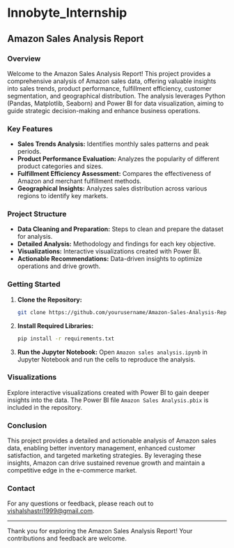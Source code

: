 # Innobyte_Internship
## Amazon Sales Analysis Report

### Overview
Welcome to the Amazon Sales Analysis Report! This project provides a comprehensive analysis of Amazon sales data, offering valuable insights into sales trends, product performance, fulfillment efficiency, customer segmentation, and geographical distribution. The analysis leverages Python (Pandas, Matplotlib, Seaborn) and Power BI for data visualization, aiming to guide strategic decision-making and enhance business operations.

### Key Features
- **Sales Trends Analysis:** Identifies monthly sales patterns and peak periods.
- **Product Performance Evaluation:** Analyzes the popularity of different product categories and sizes.
- **Fulfillment Efficiency Assessment:** Compares the effectiveness of Amazon and merchant fulfillment methods.
- **Geographical Insights:** Analyzes sales distribution across various regions to identify key markets.

### Project Structure
- **Data Cleaning and Preparation:** Steps to clean and prepare the dataset for analysis.
- **Detailed Analysis:** Methodology and findings for each key objective.
- **Visualizations:** Interactive visualizations created with Power BI.
- **Actionable Recommendations:** Data-driven insights to optimize operations and drive growth.

### Getting Started
1. **Clone the Repository:**
   ```bash
   git clone https://github.com/yourusername/Amazon-Sales-Analysis-Report.git
   ```
2. **Install Required Libraries:**
   ```bash
   pip install -r requirements.txt
   ```
3. **Run the Jupyter Notebook:**
   Open `Amazon sales analysis.ipynb` in Jupyter Notebook and run the cells to reproduce the analysis.

### Visualizations
Explore interactive visualizations created with Power BI to gain deeper insights into the data. The Power BI file `Amazon Sales Analysis.pbix` is included in the repository.

### Conclusion
This project provides a detailed and actionable analysis of Amazon sales data, enabling better inventory management, enhanced customer satisfaction, and targeted marketing strategies. By leveraging these insights, Amazon can drive sustained revenue growth and maintain a competitive edge in the e-commerce market.

### Contact
For any questions or feedback, please reach out to [vishalshastri1999@gmail.com](mailto:vishalshastri1999@gmail.com).

---

Thank you for exploring the Amazon Sales Analysis Report! Your contributions and feedback are welcome.
